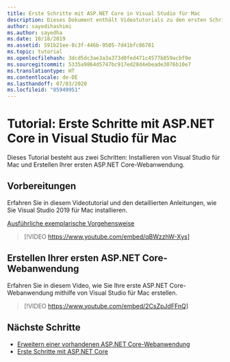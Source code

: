 ```yaml
---
title: Erste Schritte mit ASP.NET Core in Visual Studio für Mac
description: Dieses Dokument enthält Videotutorials zu den ersten Schritten mit ASP.NET Core in Visual Studio für Mac.
author: sayedihashimi
ms.author: sayedha
ms.date: 10/18/2019
ms.assetid: 591b21ee-8c3f-446b-9505-7d41bfc86701
ms.topic: tutorial
ms.openlocfilehash: 3dcd5dc3ae3a3a373d0fed471c4577b859acbf9e
ms.sourcegitcommit: 5335a9864d5747bc917ed28d4ebeade3076b10e7
ms.translationtype: HT
ms.contentlocale: de-DE
ms.lasthandoff: 07/03/2020
ms.locfileid: "85949951"
---
```

# <a name="tutorial-getting-started-with-aspnet-core-in-visual-studio-for-mac"></a>Tutorial: Erste Schritte mit ASP.NET Core in Visual Studio für Mac

Dieses Tutorial besteht aus zwei Schritten: Installieren von Visual Studio für Mac und Erstellen Ihrer ersten ASP.NET Core-Webanwendung.

## <a name="before-you-begin"></a>Vorbereitungen

Erfahren Sie in diesem Videotutorial und den detaillierten Anleitungen, wie Sie Visual Studio 2019 für Mac installieren.

[Ausführliche exemplarische Vorgehensweise](installation.md)

> [!VIDEO https://www.youtube.com/embed/qBWzzhW-Xys]

## <a name="building-your-first-aspnet-core-web-application"></a>Erstellen Ihrer ersten ASP.NET Core-Webanwendung

Erfahren Sie in diesem Video, wie Sie Ihre erste ASP.NET Core-Webanwendung mithilfe von Visual Studio für Mac erstellen.

> [!VIDEO https://www.youtube.com/embed/2CsZpJdFFnQ]

## <a name="next-steps"></a>Nächste Schritte

 - [Erweitern einer vorhandenen ASP.NET Core-Webanwendung](tutorial-aspnet-core-vsmac-extending.md)
 - [Erste Schritte mit ASP.NET Core](asp-net-core.md)
